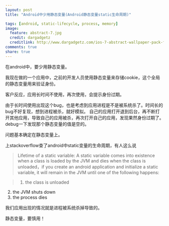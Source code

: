 ```yaml
---
layout: post
title: "Android中少用静态变量(Android静态变量static生命周期)"

tags: [android, static-lifecycle, process, memory]
image:
  feature: abstract-7.jpg
  credit: dargadgetz
  creditlink: http://www.dargadgetz.com/ios-7-abstract-wallpaper-pack-for-iphone-5-and-ipod-touch-retina/
comments: true
share: true
---
```

在android中，要少用静态变量。

我现在做的一个应用中，之前的开发人员使用静态变量来存储cookie，这个全局的静态变量用来验证身份。

客户反应，应用长时间不使用，再次使用，会提示身份过期。

由于长时间使用出现这个bug，也是考虑到应用进程是不是被系统杀了。时间长的bug不好复现，想到进程被杀，就好模拟。
自己的应用打开退到后台，再不断打开其他应用，导致自己的应用被杀，再次打开自己的应用，发现果然身份过期了。
debug一下发现那个静态变量的值是空的。

问题基本确定在静态变量上。

上stackoverflow查了android中static变量的生命周期，有人这么说

> Lifetime of a static variable: A static variable comes into existence when a class is loaded by the JVM and dies when the class is unloaded，if you create an android application and initialize a static variable, it will remain in the JVM until one of the following happens:

> 1. the class is unloaded
2. the JVM shuts down
3. the process dies

我们应用出现的情况就是进程被系统杀掉导致的。


静态变量，要慎用！